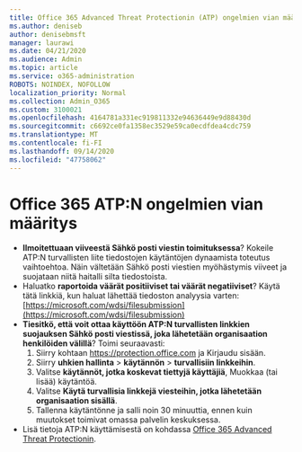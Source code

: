 ```yaml
---
title: Office 365 Advanced Threat Protectionin (ATP) ongelmien vian määritys
ms.author: deniseb
author: denisebmsft
manager: laurawi
ms.date: 04/21/2020
ms.audience: Admin
ms.topic: article
ms.service: o365-administration
ROBOTS: NOINDEX, NOFOLLOW
localization_priority: Normal
ms.collection: Admin_O365
ms.custom: 3100021
ms.openlocfilehash: 4164781a331ec919811332e94636449e9d88430d
ms.sourcegitcommit: c6692ce0fa1358ec3529e59ca0ecdfdea4cdc759
ms.translationtype: MT
ms.contentlocale: fi-FI
ms.lasthandoff: 09/14/2020
ms.locfileid: "47758062"
---
```

# <a name="troubleshoot-issues-with-office-365-atp"></a>Office 365 ATP:N ongelmien vian määritys

- **Ilmoitettuaan viiveestä Sähkö posti viestin toimituksessa**? Kokeile ATP:N turvallisten liite tiedostojen käytäntöjen dynaamista toteutus vaihtoehtoa. Näin vältetään Sähkö posti viestien myöhästymis viiveet ja suojataan niitä haitalli silta tiedostoista.
- Haluatko **raportoida väärät positiiviset tai väärät negatiiviset**? Käytä tätä linkkiä, kun haluat lähettää tiedoston analyysia varten: [https://microsoft.com/wdsi/filesubmission](https://microsoft.com/wdsi/filesubmission)
- **Tiesitkö, että voit ottaa käyttöön ATP:N turvallisten linkkien suojauksen Sähkö posti viestissä, joka lähetetään organisaation henkilöiden välillä**? Toimi seuraavasti:
    1. Siirry kohtaan https://protection.office.com ja Kirjaudu sisään.
    2. Siirry **uhkien hallinta**  >  **käytännön**  >  **turvallisiin linkkeihin**.
    3. Valitse **käytännöt, jotka koskevat tiettyjä käyttäjiä**, Muokkaa (tai lisää) käytäntöä.
    4. Valitse **Käytä turvallisia linkkejä viesteihin, jotka lähetetään organisaation sisällä**.
    5. Tallenna käytäntönne ja salli noin 30 minuuttia, ennen kuin muutokset toimivat omassa palvelin keskuksessa.
- Lisä tietoja ATP:N käyttämisestä on kohdassa [Office 365 Advanced Threat Protectionin](https://docs.microsoft.com/microsoft-365/security/office-365-security/office-365-atp).